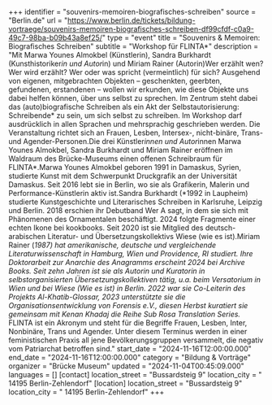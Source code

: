 +++
identifier = "souvenirs-memoiren-biografisches-schreiben"
source = "Berlin.de"
url = "https://www.berlin.de/tickets/bildung-vortraege/souvenirs-memoiren-biografisches-schreiben-df99cfdf-c0a9-49c7-98ba-b09b43a8ef25/"
type = "event"
title = "Souvenirs & Memoiren: Biografisches Schreiben"
subtitle = "Workshop für FLINTA*"
description = "Mit Marwa Younes Almokbel (Künstlerin), Sandra Burkhardt (Kunsthistoriker*in und Autor*in) und Miriam Rainer (Autorin)Wer erzählt wen? Wer wird erzählt? Wer oder was spricht (vermeintlich) für sich? Ausgehend von eigenen, mitgebrachten Objekten – geschenkten, geerbten, gefundenen, erstandenen – wollen wir erkunden, wie diese Objekte uns dabei helfen können, über uns selbst zu sprechen. Im Zentrum steht dabei das (auto)biografische Schreiben als ein Akt der Selbstautorisierung: Schreibende* zu sein, um sich selbst zu schreiben. Im Workshop darf ausdrücklich in allen Sprachen und mehrsprachig geschrieben werden. Die Veranstaltung richtet sich an Frauen, Lesben, Intersex-, nicht-binäre, Trans- und Agender-Personen.Die drei Künstler*innen und Autor*innen Marwa Younes Almokbel, Sandra Burkhardt und Miriam Rainer eröffnen im Waldraum des Brücke-Museums einen offenen Schreibraum für FLINTA*.Marwa Younes Almokbel geboren 1991 in Damaskus, Syrien, studierte Kunst mit dem Schwerpunkt Druckgrafik an der Universität Damaskus. Seit 2016 lebt sie in Berlin, wo sie als Grafikerin, Malerin und Performance-Künstlerin aktiv ist.Sandra Burkhardt (*1992 in Laupheim) studierte Kunstgeschichte und Literarisches Schreiben in Karlsruhe, Leipzig und Berlin. 2018 erschien ihr Debutband Wer A sagt, in dem sie sich mit Phänomenen des Ornamentalen beschäftigt. 2024 folgte Fragmente einer echten Ikone bei kookbooks. Seit 2020 ist sie Mitglied des deutsch-arabischen Literatur- und Übersetzungskollektivs Wiese (wie es ist).Miriam Rainer (*1987) hat amerikanische, deutsche und vergleichende Literaturwissenschaft in Hamburg, Wien und Providence, RI studiert. Ihre Doktorarbeit zur Anarchie des Anagramms erscheint 2024 bei Archive Books. Seit zehn Jahren ist sie als Autorin und Kuratorin in selbstorganisierten Übersetzungskollektiven tätig, u.a. beim Versatorium in Wien und bei Wiese (Wie es ist) in Berlin. 2022 war sie Co-Leiterin des Projekts Al-Khatib-Glossar, 2023 unterstützte sie die Organisationsentwicklung von Forensis e.V., diesen Herbst kuratiert sie gemeinsam mit Kenan Khadaj die Reihe Sub Rosa Translation Series.* FLINTA ist ein Akronym und steht für die Begriffe Frauen, Lesben, Inter, Nonbinäre, Trans und Agender. Unter diesem Terminus werden in einer feministischen Praxis all jene Bevölkerungsgruppen versammelt, die negativ vom Patriarchat betroffen sind."
start_date = "2024-11-16T12:00:00.000"
end_date = "2024-11-16T12:00:00.000"
category = "Bildung & Vorträge"
organizer = "Brücke Museum"
updated = "2024-11-04T00:45:09.000"
languages = []
[contact]
location_street = "Bussardsteig 9"
location_city = " 14195 Berlin-Zehlendorf"
[location]
location_street = "Bussardsteig 9"
location_city = " 14195 Berlin-Zehlendorf"
+++